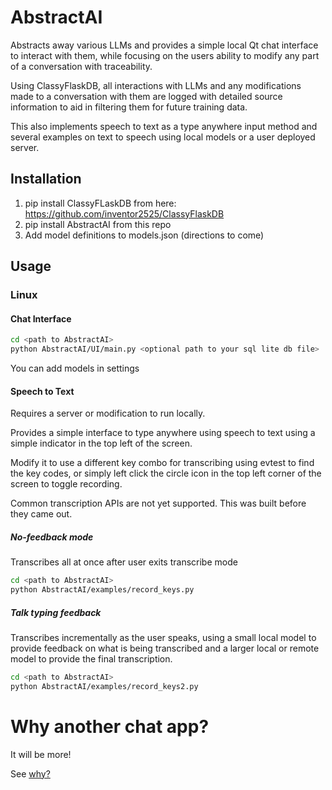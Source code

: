 # AbstractAI

Abstracts away various LLMs and provides a simple local Qt chat interface to interact with them, while focusing on the users ability to modify any part of a conversation with traceability.

Using ClassyFlaskDB, all interactions with LLMs and any modifications made to a conversation with them are logged with detailed source information to aid in filtering them for future training data.

This also implements speech to text as a type anywhere input method and several examples on text to speech using local models or a user deployed server.

## Installation

1. pip install ClassyFLaskDB from here: https://github.com/inventor2525/ClassyFlaskDB
1. pip install AbstractAI from this repo
3. Add model definitions to models.json (directions to come)
## Usage

### Linux
#### Chat Interface

```bash
cd <path to AbstractAI>
python AbstractAI/UI/main.py <optional path to your sql lite db file>
```
You can add models in settings

#### Speech to Text
Requires a server or modification to run locally.

Provides a simple interface to type anywhere using speech to text using a simple indicator in the top left of the screen.

Modify it to use a different key combo for transcribing using evtest to find the key codes, or simply left click the circle icon in the top left corner of the screen to toggle recording.

Common transcription APIs are not yet supported. This was built before they came out.

##### No-feedback mode
Transcribes all at once after user exits transcribe mode
```bash
cd <path to AbstractAI>
python AbstractAI/examples/record_keys.py
```

##### Talk typing feedback
Transcribes incrementally as the user speaks, using a small local model to provide feedback on what is being transcribed and a larger local or remote model to provide the final transcription.

```bash
cd <path to AbstractAI>
python AbstractAI/examples/record_keys2.py
```


# Why another chat app?
It will be more!

See [why?](Why.md)
